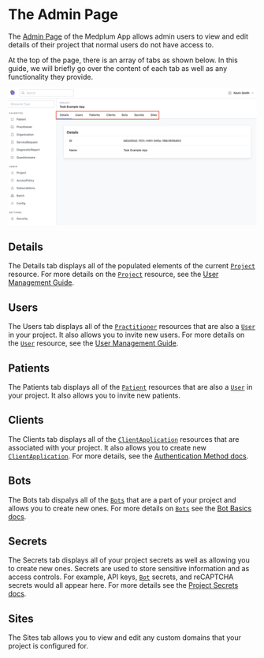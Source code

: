 # The Admin Page

The [Admin Page](https://app.medplum.com/admin/project) of the Medplum App allows admin users to view and edit details of their project that normal users do not have access to.

At the top of the page, there is an array of tabs as shown below. In this guide, we will briefly go over the content of each tab as well as any functionality they provide.

![App Admin Page](./admin-page.png)

## Details

The Details tab displays all of the populated elements of the current [`Project`](/docs/api/fhir/medplum/project) resource. For more details on the [`Project`](/docs/api/fhir/medplum/project) resource, see the [User Management Guide](/docs/auth/user-management-guide).

## Users

The Users tab displays all of the [`Practitioner`](/docs/api/fhir/resources/practitioner) resources that are also a [`User`](/docs/api/fhir/medplum/user) in your project. It also allows you to invite new users. For more details on the [`User`](/docs/api/fhir/medplum/user) resource, see the [User Management Guide](/docs/auth/user-management-guide).

## Patients

The Patients tab displays all of the [`Patient`](/docs/api/fhir/resources/patient) resources that are also a [`User`](/docs/api/fhir/medplum/user) in your project. It also allows you to invite new patients.

## Clients

The Clients tab displays all of the [`ClientApplication`](/docs/api/fhir/medplum/clientapplication) resources that are associated with your project. It also allows you to create new [`ClientApplication`](/docs/api/fhir/medplum/clientapplication). For more details, see the [Authentication Method docs](/docs/auth/methods/token-exchange#set-up-your-clientapplication).

## Bots

The Bots tab dispalys all of the [`Bots`](/docs/api/fhir/medplum/bot) that are a part of your project and allows you to create new ones. For more details on [`Bots`](/docs/api/fhir/medplum/bot) see the [Bot Basics docs](/docs/bots/bot-basics).

## Secrets

The Secrets tab displays all of your project secrets as well as allowing you to create new ones. Secrets are used to store sensitive information and as access controls. For example, API keys, [`Bot`](/docs/api/fhir/medplum/bot) secrets, and reCAPTCHA secrets would all appear here. For more details see the [Project Secrets docs](/docs/access/projects#project-secrets).

## Sites

The Sites tab allows you to view and edit any custom domains that your project is configured for.
